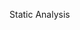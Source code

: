 <span id="title">Static Analysis</span>

<div id="body">

<include src="what/unit-inParent-asPanel.md" boilerplate />

</div>